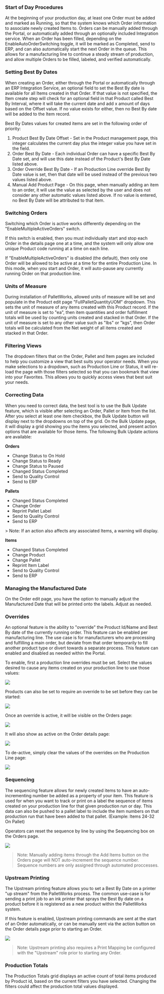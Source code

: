 ### Start of Day Procedures

At the beginning of your production day, at least one Order must be added and marked as Running, so that the system knows which Order information to associate newly created Items to. Orders can be manually added through the Portal, or automatically added through an optionally included Integration service. When an Order has been filled, depending on the EnableAutoOrderSwitching toggle, it will be marked as Completed, send to ERP, and can also automatically start the next Order in the queue. This allows for a manufacturing line to continue a steady stream of production, and allow multiple Orders to be filled, labeled, and verified automatically.

### Setting Best By Dates

When creating an Order, either through the Portal or automatically through an ERP Integration Service, an optional field to set the Best By date is available for all Items created in that Order. If that value is not specified, the Item create step will check for an optional field in that Product called Best By Interval, where it will take the current date and add x amount of days based on the Offset value. If no value exists for either, then no Best By date will be added to the Item record.

Best By Dates values for created items are set in the following order of priority:

<ol>
<li>Product Best By Date Offset - Set in the Product management page, this integer calculates the current day plus the integer value you have set in the field.</li>
<li>Order Best By Date - Each individual Order can have a specific Best By Date set, and will use this date instead of the Product's Best By Date listed above.</li>
<li>Order Override Best By Date - If an Production Line override Best By Date value is set, then that date will be used instead of the previous two values listed above.</li>
<li>Manual Add Product Page - On this page, when manually adding an item to an order, it will use the value as selected by the user and does not consider any other automatic values listed above. If no value is entered, no Best By Date will be attributed to that item.</li>
</ol>

### Switching Orders

Switching which Order is active works differently depending on the "EnableMultipleActiveOrders" switch. 

If this switch is enabled, then you must individually start and stop each Order in the details page one at a time, and the system will only allow one unique Product code running at a time on each line. 

If "EnableMultipleActiveOrders" is disabled (the default), then only one Order will be allowed to be active at a time for the entire Production Line. In this mode, when you start and Order, it will auto-pause any currently running Order on that production line.

### Units of Measure

During installation of PalletWorks, allowed units of measure will be set and populate in the Product edit page "FullPalletQuantityUOM" dropdown. This sets the unit of measure of any items created with this Product record. If the unit of measure is set to "ea", then item quantities and order fulfillment totals will be used by counting units created and stacked in that Order. If the unit of measure is set to any other value such as "lbs" or "kgs", then Order totals will be calculated from the Net weight of all items created and stacked in that Order.

### Filtering Views

The dropdown filters that on the Order, Pallet and Item pages are included to help you customize a view that best suits your operator needs. When you make selections to a dropdown, such as Production Line or Status, it will re-load the page with those filters selected so that you can bookmark that view into your Favorites. This allows you to quickly access views that best suit your needs.

### Correcting Data

When you need to correct data, the best tool is to use the Bulk Update feature, which is visible after selecting an Order, Pallet or Item from the list. After you select at least one item checkbox, the Bulk Update button will display next to the dropdowns on top of the grid. On the Bulk Update page, it will display a grid showing you the items you selected, and present action options that are available for those items. The following Bulk Update actions are available:

<b>Orders</b>
<ul>
    <li>Change Status to On Hold</li>
    <li>Change Status to Ready</li>
    <li>Change Status to Paused</li>
    <li>Changed Status Completed</li>
    <li>Send to Quality Control</li>
    <li>Send to ERP</li>
</ul>

<b>Pallets</b>
<ul>
    <li>Changed Status Completed</li>
    <li>Change Order</li>
    <li>Reprint Pallet Label</li>
    <li>Send to Quality Control</li>
    <li>Send to ERP</li>
</ul>
> Note: If an action also affects any associated Items, a warning will display.

<b>Items</b>
<ul>
    <li>Changed Status Completed</li>
    <li>Change Product</li>
    <li>Change Pallet</li>
    <li>Reprint Item Label</i>
    <li>Send to Quality Control</li>
    <li>Send to ERP</li>
</ul>

### Managing the Manufactured Date

On the Order edit page, you have the option to manually adjust the Manufactured Date that will be printed onto the labels. Adjust as needed.

### Overrides

An optional feature is the ability to "override" the Product Id/Name and Best By date of the currently running order. This feature can be enabled per manufacturing line. The use case is for manufacturers who are processing and fulfilling a main order, but deviate from that order temporarily to fill another product type or divert towards a separate process. This feature can enabled and disabled as needed within the Portal.

To enable, first a production line overrides must be set. Select the values desired to cause any items created on your production line to use those values:

![](images/productionline-overrideset.jpg)

Products can also be set to require an override to be set before they can be started:

![](images/product_overrideoption.jpg)

Once an override is active, it will be visible on the Orders page:

![](images/productionline-override-active2.jpg)

It will also show as active on the Order details page:

![](images/productionline-override-active.jpg)

To de-active, simply clear the values of the overrides on the Production Line page:

![](images/productionline-override.jpg)

### Sequencing

The sequencing feature allows for newly created items to have an auto-incrementing number be added as a property of your item. This feature is used for when you want to track or print on a label the sequence of items created on your production line for that given production run or day. This data can also be pushed to a pallet label to include the item numbers on that production run that have been added to that pallet. (Example: Items 24-32 On Pallet)

Operators can reset the sequence by line by using the Sequencing box on the Orders page.

![](images/sequencing.jpg)

> Note: Manually adding items through the Add Items button on the Orders page will NOT auto-increment the sequence number. Sequence numbers are only assigned through automated proccesses.

### Upstream Printing

The Upstream printing feature allows you to set a Best By Date on a printer "up stream" from the PalletWorks process. The common use-case is for sending a print job to an ink printer that sprays the Best By date on a product before it is registered as a new product within the PalletWorks system.

If this feature is enabled, Upstream printing commands are sent at the start of an Order automatically, or can be manually sent via the action button on the Order details page prior to starting an Order.

![](images/upstreamprinting.jpg)

> Note: Upstream printing also requires a Print Mapping be configured with the "Upstream" role prior to starting any Order.

### Production Totals

The Production Totals grid displays an active count of total items produced by Product id, based on the current filters you have selected. Changing the filters could affect the production total values displayed.


